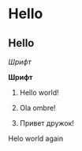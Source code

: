 # Hello

## Hello

*Шрифт*

**Шрифт**


1. Hello world!

2. Ola ombre!

3. Привет дружок!

Helo world again